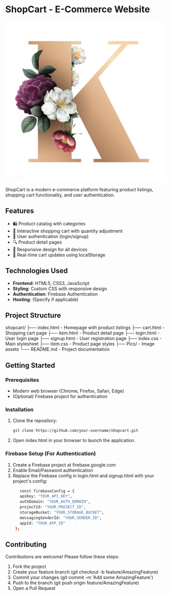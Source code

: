 # ShopCart - E-Commerce Website

![ShopCart Logo](Pics/k-logo.png)

ShopCart is a modern e-commerce platform featuring product listings, shopping cart functionality, and user authentication.

## Features

- 🛍️ Product catalog with categories
- 🛒 Interactive shopping cart with quantity adjustment
- 🔐 User authentication (login/signup)
- 🔍 Product detail pages
- 🚀 Responsive design for all devices
- 🔄 Real-time cart updates using localStorage

## Technologies Used

- **Frontend**: HTML5, CSS3, JavaScript
- **Styling**: Custom CSS with responsive design
- **Authentication**: Firebase Authentication
- **Hosting**: (Specify if applicable)

## Project Structure
shopcart/
├── index.html - Homepage with product listings
├── cart.html - Shopping cart page
├── item.html - Product detail page
├── login.html - User login page
├── signup.html - User registration page
├── index.css - Main stylesheet
├── item.css - Product page styles
├── Pics/ - Image assets
└── README.md - Project documentation

## Getting Started

### Prerequisites

- Modern web browser (Chrome, Firefox, Safari, Edge)
- (Optional) Firebase project for authentication

### Installation

1. Clone the repository:
   ```bash
   git clone https://github.com/your-username/shopcart.git
2. Open index.html in your browser to launch the application.

### Firebase Setup (For Authentication)
1. Create a Firebase project at firebase.google.com
2. Enable Email/Password authentication
3. Replace the Firebase config in login.html and signup.html with your project's config:
   ```bash
      const firebaseConfig = {
      apiKey: "YOUR_API_KEY",
      authDomain: "YOUR_AUTH_DOMAIN",
      projectId: "YOUR_PROJECT_ID",
      storageBucket: "YOUR_STORAGE_BUCKET",
      messagingSenderId: "YOUR_SENDER_ID",
      appId: "YOUR_APP_ID"
    };

## Contributing
Contributions are welcome! Please follow these steps:
1. Fork the project
2. Create your feature branch (git checkout -b feature/AmazingFeature)
3. Commit your changes (git commit -m 'Add some AmazingFeature')
4. Push to the branch (git push origin feature/AmazingFeature)
5. Open a Pull Request
